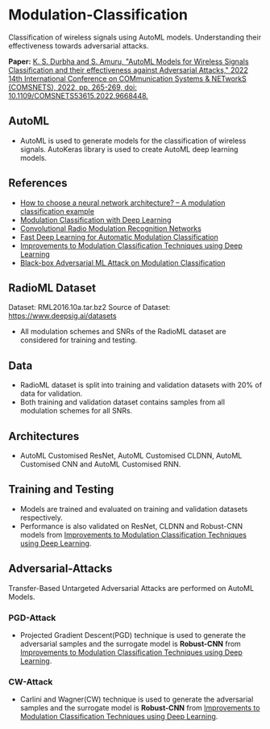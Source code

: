 # Modulation-Classification
Classification of wireless signals using AutoML models. Understanding their effectiveness towards adversarial attacks.

**Paper:** [K. S. Durbha and S. Amuru, "AutoML Models for Wireless Signals Classification and their effectiveness against Adversarial Attacks," 2022 14th International Conference on COMmunication Systems & NETworkS (COMSNETS), 2022, pp. 265-269, doi: 10.1109/COMSNETS53615.2022.9668448.](https://ieeexplore.ieee.org/document/9668448)

## AutoML
- AutoML is used to generate models for the classification of wireless signals. AutoKeras library is used to create AutoML deep learning models.

## References
- [How to choose a neural network architecture? – A modulation classification example](https://ieeexplore.ieee.org/document/9221167)
- [Modulation Classification with Deep Learning](https://in.mathworks.com/help/deeplearning/ug/modulation-classification-with-deep-learning.html)
- [Convolutional Radio Modulation Recognition Networks](https://arxiv.org/pdf/1602.04105.pdf)
- [Fast Deep Learning for Automatic Modulation Classification](https://arxiv.org/pdf/1901.05850.pdf)
- [Improvements to Modulation Classification Techniques using Deep Learning](http://noiselab.ucsd.edu/ECE228/projects/Report/76Report.pdf)
- [Black-box Adversarial ML Attack on Modulation Classification](https://arxiv.org/pdf/1908.00635.pdf)

## RadioML Dataset
Dataset: RML2016.10a.tar.bz2
Source of Dataset: https://www.deepsig.ai/datasets
- All modulation schemes and SNRs of the RadioML dataset are considered for training and testing.

## Data
- RadioML dataset is split into training and validation datasets with 20% of data for validation.
- Both training and validation dataset contains samples from all modulation schemes for all SNRs.

## Architectures
- AutoML Customised ResNet, AutoML Customised CLDNN, AutoML Customised CNN and AutoML Customised RNN.

## Training and Testing
- Models are trained and evaluated on training and validation datasets respectively.
- Performance is also validated on ResNet, CLDNN and Robust-CNN models from [Improvements to Modulation Classification Techniques using Deep Learning](http://noiselab.ucsd.edu/ECE228/projects/Report/76Report.pdf).

## Adversarial-Attacks
Transfer-Based Untargeted Adversarial Attacks are performed on AutoML Models.
### PGD-Attack
- Projected Gradient Descent(PGD) technique is used to generate the adversarial samples and the surrogate model is **Robust-CNN** from [Improvements to Modulation Classification Techniques using Deep Learning](http://noiselab.ucsd.edu/ECE228/projects/Report/76Report.pdf).

### CW-Attack
- Carlini and Wagner(CW) technique is used to generate the adversarial samples and the surrogate model is **Robust-CNN** from [Improvements to Modulation Classification Techniques using Deep Learning](http://noiselab.ucsd.edu/ECE228/projects/Report/76Report.pdf).
